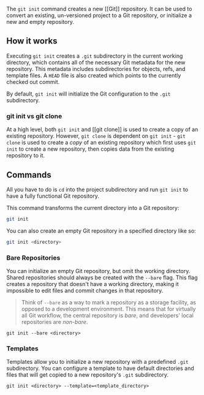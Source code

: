 The `git init` command creates a new [[Git]] repository. It can be used to convert an existing, un-versioned project to a Git repository, or initialize a new and empty repository.

## How it works
Executing `git init` creates a `.git` subdirectory in the current working directory, which contains all of the necessary Git metadata for the new repository. This metadata includes subdirectories for objects, refs, and template files. A `HEAD` file is also created which points to the currently checked out commit.

By default, `git init` will initialize the Git configuration to the `.git` subdirectory.
### git init vs git clone
At a high level, both `git init` and [[git clone]] is used to create a copy of an existing repository. However, `git clone` is dependent on `git init` - `git clone` is used to create a *copy* of an existing repository which first uses `git init` to create a new repository, then copies data from the existing repository to it.
## Commands
All you have to do is `cd` into the project subdirectory and run `git init` to have a fully functional Git repository.

This command transforms the current directory into a Git repository:
```zsh
git init
```

You can also create an empty Git repository in a specified directory like so:
```zsh
git init <directory>
```

### Bare Repositories
You can initialize an empty Git repository, but omit the working directory. Shared repositories should always be created with the `--bare` flag. This flag creates a repository that doesn't have a working directory, making it impossible to edit files and commit changes in that repository.

> Think of `--bare` as a way to mark a repository as a storage facility, as opposed to a development environment. This means that for virtually all Git workflow, the central repository is *bare*, and developers' local repositories are *non-bare*.

```shell
git init --bare <directory>
```
### Templates
Templates allow you to initialize a new repository with a predefined `.git` subdirectory. You can configure a template to have default directories and files that will get copied to a new repository's `.git` subdirectory.
```shell
git init <directory> --template=<template_directory>

```
